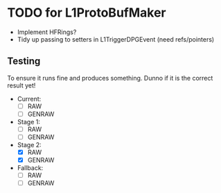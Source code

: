 TODO for L1ProtoBufMaker
==========================

- Implement HFRings?
- Tidy up passing to setters in L1TriggerDPGEvent (need refs/pointers)

## Testing
To ensure it runs fine and produces something. Dunno if it is the correct result yet!

- Current:
	- [ ] RAW
	- [ ] GENRAW
- Stage 1:
	- [ ] RAW
	- [ ] GENRAW
- Stage 2:
	- [x] RAW
	- [x] GENRAW
- Fallback:
	- [ ] RAW
	- [ ] GENRAW
